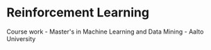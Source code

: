 # Reinforcement Learning
Course work - Master's in Machine Learning and Data Mining - Aalto University

